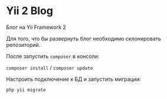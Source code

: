 Yii 2 Blog
===================================

Блог на Yii Framework 2

Для того, что бы развернуть блог необходимо склонировать репозиторий.

После запустить ```composer``` в консоли:

```composer install``` / ```composer update```

Настроить подключение к БД и запустить миграции:

```
php yii migrate
```
